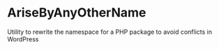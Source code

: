 # AriseByAnyOtherName
Utility to rewrite the namespace for a PHP package to avoid conflicts in WordPress
